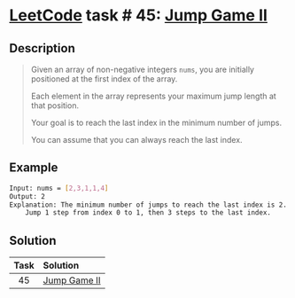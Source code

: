 # [LeetCode][leetcode] task # 45: [Jump Game II][task]

Description
-----------

> Given an array of non-negative integers `nums`,
> you are initially positioned at the first index of the array.
> 
> Each element in the array represents your
> maximum jump length at that position.
> 
> Your goal is to reach the last index in the minimum number of jumps.
> 
> You can assume that you can always reach the last index.

Example
-------

```sh
Input: nums = [2,3,1,1,4]
Output: 2
Explanation: The minimum number of jumps to reach the last index is 2.
    Jump 1 step from index 0 to 1, then 3 steps to the last index.
```

Solution
--------

| Task | Solution                 |
|:----:|:-------------------------|
|  45  | [Jump Game II][solution] |


[leetcode]: <http://leetcode.com/>
[task]: <https://leetcode.com/problems/jump-game-ii/>
[solution]: <https://github.com/wellaxis/praxis-leetcode/blob/main/src/main/java/com/witalis/praxis/leetcode/task/h1/p45/option/Practice.java>
